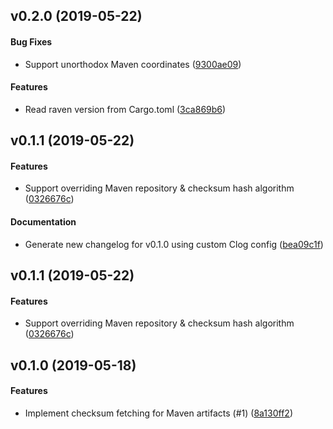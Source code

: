 <a name="v0.2.0"></a>
## v0.2.0 (2019-05-22)


#### Bug Fixes

*   Support unorthodox Maven coordinates ([9300ae09](9300ae09))

#### Features

*   Read raven version from Cargo.toml ([3ca869b6](3ca869b6))



<a name="v0.1.1"></a>
## v0.1.1 (2019-05-22)


#### Features

*   Support overriding Maven repository & checksum hash algorithm ([0326676c](0326676c))

#### Documentation

*   Generate new changelog for v0.1.0 using custom Clog config ([bea09c1f](bea09c1f))



<a name="v0.1.1"></a>
## v0.1.1 (2019-05-22)


#### Features

*   Support overriding Maven repository & checksum hash algorithm ([0326676c](0326676c))



<a name="v0.1.0"></a>
## v0.1.0 (2019-05-18)


#### Features

*   Implement checksum fetching for Maven artifacts (#1) ([8a130ff2](8a130ff2))

